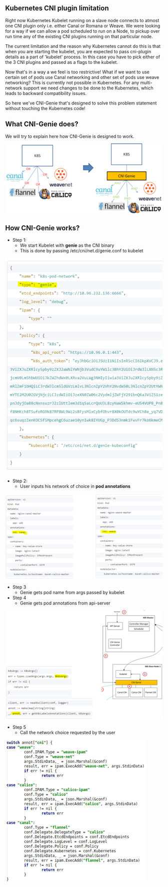 ## Kubernetes CNI plugin limitation

Right now Kubernetes Kubelet running on a slave node connects to atmost one CNI plugin only i.e. either Canal or Romana or Weave.
We were looking for a way if we can allow a pod scheduled to run on a Node, to pickup over run time any of the existing CNI plugins running on that particular node.

The current limitation and the reason why Kubernetes cannot do this is that when you are starting the kubelet, you are expected to pass cni-plugin details as a part of 'kubelet' process.
In this case you have to pick either of the 3 CNI plugins and passed as a flags to the kubelet.

Now that's in a way a we feel is too restrictive! What if we want to use certain set of pods use Canal networking and other set of pods use weave networking? This is currently not possible in Kubernetes. 
For any multi-network support we need changes to be done to the Kubernetes, which leads to backward compatibility issues.

So here we've CNI-Genie that's designed to solve this problem statement without touching the Kubernetes code! 

## What CNI-Genie does?
We will try to explain here how CNI-Genie is designed to work. 

![image](what-cni-genie.png)

## How CNI-Genie works?

* Step 1: 
  * We start Kubelet with **genie** as the CNI binary
  * This is done by passing /etc/cni/net.d/genie.conf to kubelet
  
![image](how-step1.png)

* Step 2:
  * User inputs his network of choice in **pod annotations**
  
![image](how-step2.png)

* Step 3
  * Genie gets pod name from args passed by kubelet
* Step 4
  * Genie gets pod annotations from api-server

![image](how-step3.png)

* Step 5
  * Call the network choice requested by the user

![image](how-step5.png)
